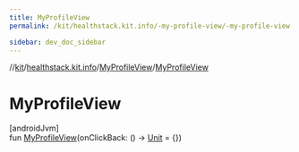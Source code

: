 ```yaml
---
title: MyProfileView
permalink: /kit/healthstack.kit.info/-my-profile-view/-my-profile-view.html

sidebar: dev_doc_sidebar
---
```

//[kit](../../../index.html)/[healthstack.kit.info](../index.html)/[MyProfileView](index.html)/[MyProfileView](-my-profile-view.html)



# MyProfileView



[androidJvm]\
fun [MyProfileView](-my-profile-view.html)(onClickBack: () -&gt; [Unit](https://kotlinlang.org/api/latest/jvm/stdlib/kotlin/-unit/index.html) = {})




